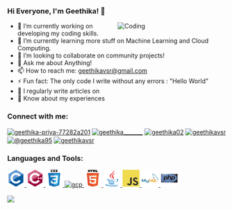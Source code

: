 ### Hi Everyone, I'm Geethika! 👋

<img align="right" alt="Coding" width="250" src="https://cdn.dribbble.com/users/331265/screenshots/2498700/ana-d-small.gif">


- 🔭 I’m currently working on developing my coding skills.
- 🌱 I’m currently learning more stuff on Machine Learning and Cloud Computing.
- 👯 I’m looking to collaborate on community projects!
- 💬 Ask me about Anything!
- 📫 How to reach me: geethikavsr@gmail.com
- ⚡ Fun fact: The only code I write without any errors : "Hello World"
- 📝 I regularly write articles on
- 📄 Know about my experiences


<h3 align="left">Connect with me:</h3>
<p align="left">
<a href="https://linkedin.com/in/geethika-priya-77282a201" target="blank"><img align="center" src="https://raw.githubusercontent.com/rahuldkjain/github-profile-readme-generator/master/src/images/icons/Social/linked-in-alt.svg" alt="geethika-priya-77282a201" height="30" width="40" /></a>
<a href="https://instagram.com/geethika_______" target="blank"><img align="center" src="https://raw.githubusercontent.com/rahuldkjain/github-profile-readme-generator/master/src/images/icons/Social/instagram.svg" alt="geethika_______" height="30" width="40" /></a>
<a href="https://www.codechef.com/users/geethika02" target="blank"><img align="center" src="https://cdn.jsdelivr.net/npm/simple-icons@3.1.0/icons/codechef.svg" alt="geethika02" height="30" width="40" /></a>
<a href="https://www.hackerrank.com/geethikavsr" target="blank"><img align="center" src="https://raw.githubusercontent.com/rahuldkjain/github-profile-readme-generator/master/src/images/icons/Social/hackerrank.svg" alt="geethikavsr" height="30" width="40" /></a>
<a href="https://www.hackerearth.com/@geethika95" target="blank"><img align="center" src="https://raw.githubusercontent.com/rahuldkjain/github-profile-readme-generator/master/src/images/icons/Social/hackerearth.svg" alt="@geethika95" height="30" width="40" /></a>
<a href="https://auth.geeksforgeeks.org/user/geethikavsr" target="blank"><img align="center" src="https://raw.githubusercontent.com/rahuldkjain/github-profile-readme-generator/master/src/images/icons/Social/geeks-for-geeks.svg" alt="geethikavsr" height="30" width="40" /></a>
</p>

<h3 align="left">Languages and Tools:</h3>
 <a href="https://www.cprogramming.com/" target="_blank">
  <img src="https://raw.githubusercontent.com/devicons/devicon/master/icons/c/c-original.svg" alt="c" width="40" height="40"/> </a> <a href="https://www.w3schools.com/cpp/" target="_blank">
  <img src="https://raw.githubusercontent.com/devicons/devicon/master/icons/cplusplus/cplusplus-original.svg" alt="cplusplus" width="40" height="40"/> </a> <a href="https://www.w3schools.com/css/" target="_blank"> 
  <img src="https://raw.githubusercontent.com/devicons/devicon/master/icons/css3/css3-original-wordmark.svg" alt="css3" width="40" height="40"/> </a> <a href="https://cloud.google.com" target="_blank">
  <img src="https://www.vectorlogo.zone/logos/google_cloud/google_cloud-icon.svg" alt="gcp" width="40" height="40"/> </a> <a href="https://git-scm.com/" target="_blank">
  <img src="https://raw.githubusercontent.com/devicons/devicon/master/icons/html5/html5-original-wordmark.svg" alt="html5" width="40" height="40"/> </a> <a href="https://www.java.com" target="_blank">
  <img src="https://raw.githubusercontent.com/devicons/devicon/master/icons/java/java-original.svg" alt="java" width="40" height="40"/> </a> <a href="https://developer.mozilla.org/en-US/docs/Web/JavaScript" target="_blank"> 
  <img src="https://raw.githubusercontent.com/devicons/devicon/master/icons/javascript/javascript-original.svg" alt="javascript" width="40" height="40"/> </a> <a href="https://www.microsoft.com/en-us/sql-server" target="_blank">
  <img src="https://raw.githubusercontent.com/devicons/devicon/master/icons/mysql/mysql-original-wordmark.svg" alt="mysql" width="40" height="40"/> </a> <a href="https://nodejs.org" target="_blank">
  <img src="https://raw.githubusercontent.com/devicons/devicon/master/icons/php/php-original.svg" alt="php" width="40" height="40"/> </a> <a href="https://www.python.org" target="_blank"> 
  <br></br>
<img src="https://github-readme-stats.vercel.app/api?username=geethika02&&show_icons=true&title_color=ffffff&icon_color=bb2acf&text_color=daf7dc&bg_color=151515">
